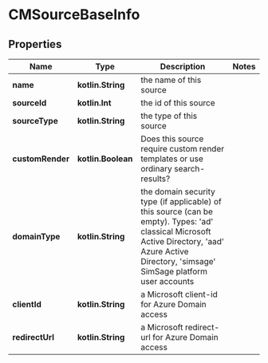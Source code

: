 
# CMSourceBaseInfo

## Properties
Name | Type | Description | Notes
------------ | ------------- | ------------- | -------------
**name** | **kotlin.String** | the name of this source | 
**sourceId** | **kotlin.Int** | the id of this source | 
**sourceType** | **kotlin.String** | the type of this source | 
**customRender** | **kotlin.Boolean** | Does this source require custom render templates or use ordinary search-results? | 
**domainType** | **kotlin.String** | the domain security type (if applicable) of this source (can be empty).  Types: &#39;ad&#39; classical Microsoft Active Directory, &#39;aad&#39; Azure Active Directory, &#39;simsage&#39; SimSage platform user accounts | 
**clientId** | **kotlin.String** | a Microsoft client-id for Azure Domain access | 
**redirectUrl** | **kotlin.String** | a Microsoft redirect-url for Azure Domain access | 




